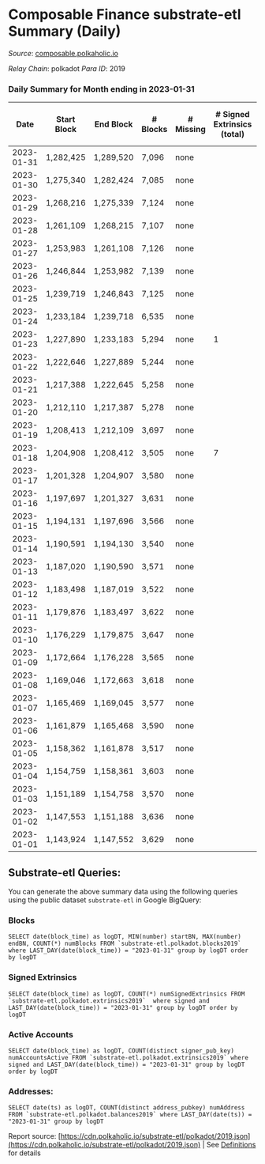 # Composable Finance substrate-etl Summary (Daily)

_Source_: [composable.polkaholic.io](https://composable.polkaholic.io)

*Relay Chain*: polkadot
*Para ID*: 2019



### Daily Summary for Month ending in 2023-01-31


| Date | Start Block | End Block | # Blocks | # Missing | # Signed Extrinsics (total) | # Active Accounts | # Addresses with Balances | # Events | # Transfers | # XCM Transfers In | # XCM Transfers Out |
| ---- | ----------- | --------- | -------- | --------- | --------------------------- | ----------------- | ------------------------- | -------- | ----------- | ------------------ | ------------------- |
| 2023-01-31 | 1,282,425 | 1,289,520 | 7,096 | none  |  |  | 10 | 14,196 |   |   |   |
| 2023-01-30 | 1,275,340 | 1,282,424 | 7,085 | none  |  |  | 10 | 14,174 |   |   |   |
| 2023-01-29 | 1,268,216 | 1,275,339 | 7,124 | none  |  |  | 10 | 14,252 |   |   |   |
| 2023-01-28 | 1,261,109 | 1,268,215 | 7,107 | none  |  |  | 10 | 14,218 |   |   |   |
| 2023-01-27 | 1,253,983 | 1,261,108 | 7,126 | none  |  |  | 10 | 14,259 |   |   |   |
| 2023-01-26 | 1,246,844 | 1,253,982 | 7,139 | none  |  |  | 10 | 14,282 |   |   |   |
| 2023-01-25 | 1,239,719 | 1,246,843 | 7,125 | none  |  |  | 10 | 14,254 |   |   |   |
| 2023-01-24 | 1,233,184 | 1,239,718 | 6,535 | none  |  |  | 10 | 13,073 |   |   |   |
| 2023-01-23 | 1,227,890 | 1,233,183 | 5,294 | none  | 1 | 1 | 10 | 10,596 |   |   |   |
| 2023-01-22 | 1,222,646 | 1,227,889 | 5,244 | none  |  |  | 10 | 10,491 |   |   |   |
| 2023-01-21 | 1,217,388 | 1,222,645 | 5,258 | none  |  |  | 10 | 10,519 |   |   |   |
| 2023-01-20 | 1,212,110 | 1,217,387 | 5,278 | none  |  |  | 10 | 10,559 |   |   |   |
| 2023-01-19 | 1,208,413 | 1,212,109 | 3,697 | none  |  |  | 10 | 7,399 |   |   |   |
| 2023-01-18 | 1,204,908 | 1,208,412 | 3,505 | none  | 7 | 4 | 10 | 7,050 | 3  |   |   |
| 2023-01-17 | 1,201,328 | 1,204,907 | 3,580 | none  |  |  | 7 | 7,162 |   |   |   |
| 2023-01-16 | 1,197,697 | 1,201,327 | 3,631 | none  |  |  | 7 | 7,264 |   |   |   |
| 2023-01-15 | 1,194,131 | 1,197,696 | 3,566 | none  |  |  | 7 | 7,134 |   |   |   |
| 2023-01-14 | 1,190,591 | 1,194,130 | 3,540 | none  |  |  | 7 | 7,082 |   |   |   |
| 2023-01-13 | 1,187,020 | 1,190,590 | 3,571 | none  |  |  | 7 | 7,144 |   |   |   |
| 2023-01-12 | 1,183,498 | 1,187,019 | 3,522 | none  |  |  | 7 | 7,046 |   |   |   |
| 2023-01-11 | 1,179,876 | 1,183,497 | 3,622 | none  |  |  | 7 | 7,246 |   |   |   |
| 2023-01-10 | 1,176,229 | 1,179,875 | 3,647 | none  |  |  | 7 | 7,296 |   |   |   |
| 2023-01-09 | 1,172,664 | 1,176,228 | 3,565 | none  |  |  | 7 | 7,132 |   |   |   |
| 2023-01-08 | 1,169,046 | 1,172,663 | 3,618 | none  |  |  | 7 | 7,238 |   |   |   |
| 2023-01-07 | 1,165,469 | 1,169,045 | 3,577 | none  |  |  | 7 | 7,156 |   |   |   |
| 2023-01-06 | 1,161,879 | 1,165,468 | 3,590 | none  |  |  | 7 | 7,182 |   |   |   |
| 2023-01-05 | 1,158,362 | 1,161,878 | 3,517 | none  |  |  | 7 | 7,039 |   |   |   |
| 2023-01-04 | 1,154,759 | 1,158,361 | 3,603 | none  |  |  | 7 | 7,208 |   |   |   |
| 2023-01-03 | 1,151,189 | 1,154,758 | 3,570 | none  |  |  | 7 | 7,142 |   |   |   |
| 2023-01-02 | 1,147,553 | 1,151,188 | 3,636 | none  |  |  | 7 | 7,274 |   |   |   |
| 2023-01-01 | 1,143,924 | 1,147,552 | 3,629 | none  |  |  | 7 | 7,260 |   |   |   |

## Substrate-etl Queries:
You can generate the above summary data using the following queries using the public dataset `substrate-etl` in Google BigQuery:


### Blocks
```
SELECT date(block_time) as logDT, MIN(number) startBN, MAX(number) endBN, COUNT(*) numBlocks FROM `substrate-etl.polkadot.blocks2019`  where LAST_DAY(date(block_time)) = "2023-01-31" group by logDT order by logDT
```


### Signed Extrinsics
```
SELECT date(block_time) as logDT, COUNT(*) numSignedExtrinsics FROM `substrate-etl.polkadot.extrinsics2019`  where signed and LAST_DAY(date(block_time)) = "2023-01-31" group by logDT order by logDT
```


### Active Accounts
```
SELECT date(block_time) as logDT, COUNT(distinct signer_pub_key) numAccountsActive FROM `substrate-etl.polkadot.extrinsics2019` where signed and LAST_DAY(date(block_time)) = "2023-01-31" group by logDT order by logDT
```


### Addresses:
```
SELECT date(ts) as logDT, COUNT(distinct address_pubkey) numAddress FROM `substrate-etl.polkadot.balances2019` where LAST_DAY(date(ts)) = "2023-01-31" group by logDT
```



Report source: [https://cdn.polkaholic.io/substrate-etl/polkadot/2019.json](https://cdn.polkaholic.io/substrate-etl/polkadot/2019.json) | See [Definitions](/DEFINITIONS.md) for details
